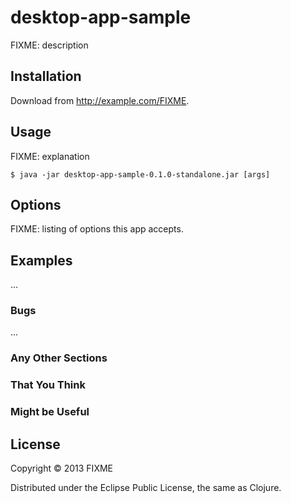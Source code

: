 # desktop-app-sample

FIXME: description

## Installation

Download from http://example.com/FIXME.

## Usage

FIXME: explanation

    $ java -jar desktop-app-sample-0.1.0-standalone.jar [args]

## Options

FIXME: listing of options this app accepts.

## Examples

...

### Bugs

...

### Any Other Sections
### That You Think
### Might be Useful

## License

Copyright © 2013 FIXME

Distributed under the Eclipse Public License, the same as Clojure.
